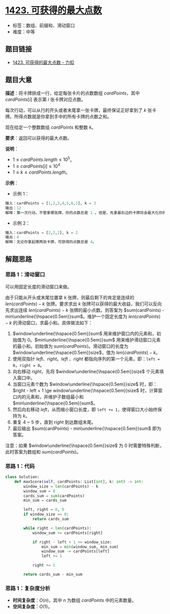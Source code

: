 # [1423. 可获得的最大点数](https://leetcode.cn/problems/maximum-points-you-can-obtain-from-cards/)

- 标签：数组、前缀和、滑动窗口
- 难度：中等

## 题目链接

- [1423. 可获得的最大点数 - 力扣](https://leetcode.cn/problems/maximum-points-you-can-obtain-from-cards/)

## 题目大意

**描述**：将卡牌排成一行，给定每张卡片的点数数组 $cardPoints$，其中 $cardPoints[i]$ 表示第 $i$ 张卡牌对应点数。

每次行动，可以从行的开头或者末尾拿一张卡牌，最终保证正好拿到了 $k$ 张卡牌。所得点数就是你拿到手中的所有卡牌的点数之和。

现在给定一个整数数组 $cardPoints$ 和整数 $k$。

**要求**：返回可以获得的最大点数。

**说明**：

- $1 \le cardPoints.length \le 10^5$。
- $1 \le cardPoints[i] \le 10^4$
- $1 \le k \le cardPoints.length$。

**示例**：

- 示例 1：

```python
输入：cardPoints = [1,2,3,4,5,6,1], k = 3
输出：12
解释：第一次行动，不管拿哪张牌，你的点数总是 1 。但是，先拿最右边的卡牌将会最大化你的可获得点数。最优策略是拿右边的三张牌，最终点数为 1 + 6 + 5 = 12。
```

- 示例 2：

```python
输入：cardPoints = [2,2,2], k = 2
输出：4
解释：无论你拿起哪两张卡牌，可获得的点数总是 4。
```

## 解题思路

### 思路 1：滑动窗口

可以用固定长度的滑动窗口来做。

由于只能从开头或末尾位置拿 $k$ 张牌，则最后剩下的肯定是连续的 $len(cardPoints) - k$ 张牌。要求求出 $k$ 张牌可以获得的最大收益，我们可以反向先求出连续 $len(cardPoints) - k$ 张牌的最小点数。则答案为 $sum(cardPoints) - min\underline{\hspace{0.5em}}sum$。维护一个固定长度为 $len(cardPoints) - k$ 的滑动窗口，求最小和。具体做法如下：

1. $window\underline{\hspace{0.5em}}sum$ 用来维护窗口内的元素和，初始值为 $0$。$min\underline{\hspace{0.5em}}sum$ 用来维护滑动窗口元素的最小和。初始值为 $sum(cardPoints)$。滑动窗口的长度为 $window\underline{\hspace{0.5em}}size$，值为 $len(cardPoints) - k$。
2. 使用双指针 $left$、$right$。$left$ 、$right$ 都指向序列的第一个元素，即：`left = 0`，`right = 0`。
3. 向右移动 $right$，先将 $window\underline{\hspace{0.5em}}size$ 个元素填入窗口中。
4. 当窗口元素个数为 $window\underline{\hspace{0.5em}}size$ 时，即：$right - left + 1 \ge window\underline{\hspace{0.5em}}size$ 时，计算窗口内的元素和，并维护子数组最小和 $min\underline{\hspace{0.5em}}sum$。
5. 然后向右移动 $left$，从而缩小窗口长度，即 `left += 1`，使得窗口大小始终保持为 $k$。
6. 重复 4 ~ 5 步，直到 $right$ 到达数组末尾。
7. 最后输出 $sum(cardPoints) - min\underline{\hspace{0.5em}}sum$ 即为答案。

注意：如果 $window\underline{\hspace{0.5em}}size$ 为 $0$ 时需要特殊判断，此时答案为数组和 $sum(cardPoints)$。

### 思路 1：代码

```python
class Solution:
    def maxScore(self, cardPoints: List[int], k: int) -> int:
        window_size = len(cardPoints) - k
        window_sum = 0
        cards_sum = sum(cardPoints)
        min_sum = cards_sum

        left, right = 0, 0
        if window_size == 0:
            return cards_sum

        while right < len(cardPoints):
            window_sum += cardPoints[right]

            if right - left + 1 >= window_size:
                min_sum = min(window_sum, min_sum)
                window_sum -= cardPoints[left]
                left += 1

            right += 1

        return cards_sum - min_sum
```

### 思路 1：复杂度分析

- **时间复杂度**：$O(n)$，其中 $n$ 为数组 $cardPoints$ 中的元素数量。
- **空间复杂度**：$O(1)$。

